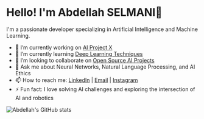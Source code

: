 # Hello! I'm Abdellah SELMANI👋

I'm a passionate developer specializing in Artificial Intelligence and Machine Learning.

- 🔭 I’m currently working on [AI Project X](https://github.com/Abdellah/AI-ProjectX)
- 🌱 I’m currently learning [Deep Learning Techniques](https://learndl.com)
- 👯 I’m looking to collaborate on [Open Source AI Projects](https://github.com/OpenSourceAIProjects)
- 💬 Ask me about Neural Networks, Natural Language Processing, and AI Ethics
- 📫 How to reach me: [LinkedIn]([https://www.linkedin.com/in/abdellahselmani]) | [Email](mailto:selmaniabde77@gmail.com) | [Instagram](https://www.instagram.com/abdellahselmani_)
- ⚡ Fun fact: I love solving AI challenges and exploring the intersection of AI and robotics

![Abdellah's GitHub stats](https://github-readme-stats.vercel.app/api?username=Abdellah&show_icons=true&theme=radical)

